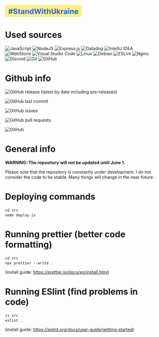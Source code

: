 [![Stand With Ukraine](https://raw.githubusercontent.com/vshymanskyy/StandWithUkraine/main/badges/StandWithUkraine.svg)](https://stand-with-ukraine.pp.ua)

# Used sources

![JavaScript](https://img.shields.io/badge/javascript-%23323330.svg?style=for-the-badge&logo=javascript&logoColor=%23F7DF1E)
![NodeJS](https://img.shields.io/badge/node.js-6DA55F?style=for-the-badge&logo=node.js&logoColor=white)
![Express.js](https://img.shields.io/badge/express.js-%23404d59.svg?style=for-the-badge&logo=express&logoColor=%2361DAFB)
![Datadog](https://img.shields.io/badge/datadog-%23632CA6.svg?style=for-the-badge&logo=datadog&logoColor=white)
![IntelliJ IDEA](https://img.shields.io/badge/IntelliJIDEA-000000.svg?style=for-the-badge&logo=intellij-idea&logoColor=white)
![WebStorm](https://img.shields.io/badge/webstorm-143?style=for-the-badge&logo=webstorm&logoColor=white&color=black)
![Visual Studio Code](https://img.shields.io/badge/Visual%20Studio%20Code-0078d7.svg?style=for-the-badge&logo=visual-studio-code&logoColor=white)
![Linux](https://img.shields.io/badge/Linux-FCC624?style=for-the-badge&logo=linux&logoColor=black)
![Debian](https://img.shields.io/badge/Debian-D70A53?style=for-the-badge&logo=debian&logoColor=white)
![ESLint](https://img.shields.io/badge/ESLint-4B3263?style=for-the-badge&logo=eslint&logoColor=white)
![Nginx](https://img.shields.io/badge/nginx-%23009639.svg?style=for-the-badge&logo=nginx&logoColor=white)
![Discord](https://img.shields.io/badge/%3CServer%3E-%237289DA.svg?style=for-the-badge&logo=discord&logoColor=white)
![Git](https://img.shields.io/badge/git-%23F05033.svg?style=for-the-badge&logo=git&logoColor=white)
![GitHub](https://img.shields.io/badge/github-%23121011.svg?style=for-the-badge&logo=github&logoColor=white)

# Github info
![GitHub release (latest by date including pre-releases)](https://img.shields.io/github/v/release/Skyndalex/skyndalex?include_prereleases)

![GitHub last commit](https://img.shields.io/github/last-commit/Skyndalex/skyndalex)

![GitHub issues](https://img.shields.io/github/issues-raw/Skyndalex/skyndalex)

![GitHub pull requests](https://img.shields.io/github/issues-pr/Skyndalex/skyndalex)

![GitHub](https://img.shields.io/github/license/Skyndalex/skyndalex)

# General info 

**WARNING: The repository will not be updated until June 1.**

Please note that the repository is constantly under development. I do not consider the code to be stable. Many things will change in the near future.

# Deploying commands


```
cd src
node deploy.js
```

# Running prettier (better code formatting)

```
cd src
npx prettier --write .
```

(install guide: https://prettier.io/docs/en/install.html)

# Running ESlint (find problems in code)
```
cs src
eslint .
```

(install guide: https://eslint.org/docs/user-guide/getting-started)
